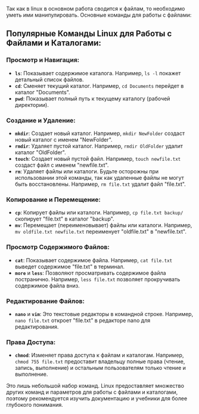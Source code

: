 Так как в linux в основном работа сводится к файлам, то необходимо уметь ими манипулировать.
Основные команды для работы с файлами:

## **Популярные Команды Linux для Работы с Файлами и Каталогами:**

### **Просмотр и Навигация:**
- **`ls`**: Показывает содержимое каталога. Например, `ls -l` покажет детальный список файлов.
- **`cd`**: Сменяет текущий каталог. Например, `cd Documents` перейдет в каталог "Documents".
- **`pwd`**: Показывает полный путь к текущему каталогу (рабочей директории).

### **Создание и Удаление:**
- **`mkdir`**: Создает новый каталог. Например, `mkdir NewFolder` создаст новый каталог с именем "NewFolder".
- **`rmdir`**: Удаляет пустой каталог. Например, `rmdir OldFolder` удалит каталог "OldFolder".
- **`touch`**: Создает новый пустой файл. Например, `touch newfile.txt` создаст файл с именем "newfile.txt".
- **`rm`**: Удаляет файлы или каталоги. Будьте осторожны при использовании этой команды, так как удаленные файлы не могут быть восстановлены. Например, `rm file.txt` удалит файл "file.txt".

### **Копирование и Перемещение:**
- **`cp`**: Копирует файлы или каталоги. Например, `cp file.txt backup/` скопирует "file.txt" в каталог "backup".
- **`mv`**: Перемещает (переименовывает) файлы или каталоги. Например, `mv oldfile.txt newfile.txt` переименует "oldfile.txt" в "newfile.txt".

### **Просмотр Содержимого Файлов:**
- **`cat`**: Показывает содержимое файла. Например, `cat file.txt` выведет содержимое "file.txt" в терминал.
- **`more`** и **`less`**: Позволяют просматривать содержимое файла постранично. Например, `less file.txt` позволяет прокручивать содержимое файла вниз.

### **Редактирование Файлов:**
- **`nano`** и **`vim`**: Это текстовые редакторы в командной строке. Например, `nano file.txt` откроет "file.txt" в редакторе nano для редактирования.

### **Права Доступа:**
- **`chmod`**: Изменяет права доступа к файлам и каталогам. Например, `chmod 755 file.txt` предоставит владельцу полные права (чтение, запись, выполнение) и остальным пользователям только чтение и выполнение.

Это лишь небольшой набор команд. Linux предоставляет множество других команд и параметров для работы с файлами и каталогами, поэтому рекомендуется изучить документацию и учебники для более глубокого понимания.
